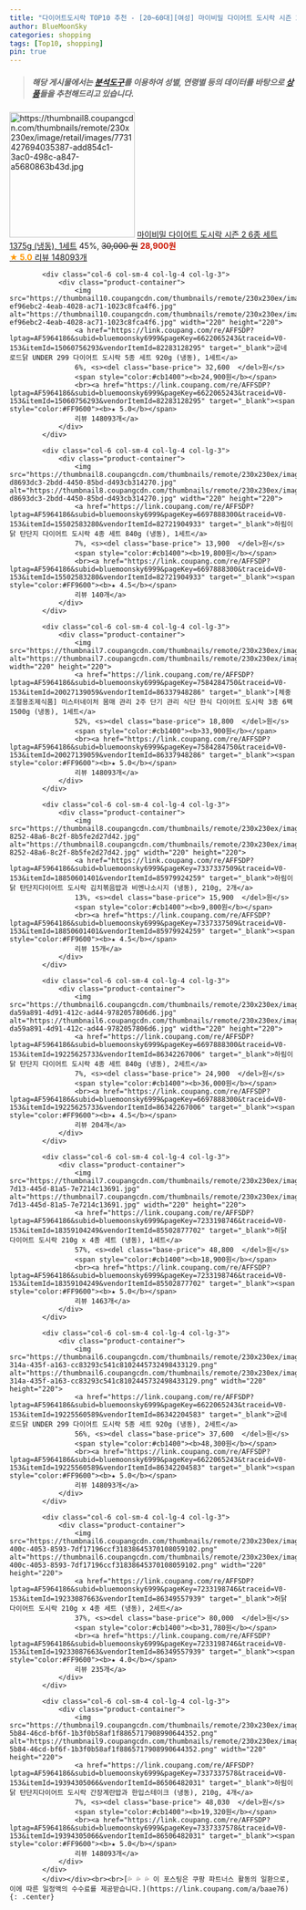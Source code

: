 ```yaml
---
title: "다이어트도시락 TOP10 추천 - [20~60대][여성] 마이비밀 다이어트 도시락 시즌 2 6종 세트 1375g (냉동), 1세트"
author: BlueMoonSky
categories: shopping
tags: [Top10, shopping]
pin: true
---
```


> ##### 해당 게시물에서는 [**분석도구**](https://itemscout.io/)를 이용하여 **성별**, **연령별** 등의 데이터를 바탕으로 [**상품**](https://link.coupang.com/a/baae76)들을 추천해드리고 있습니다.
<div class="container"><div class="row">
            <div class="col-6 col-sm-4 col-lg-4 col-lg-3">
                <div class="product-container">
                    <img src="https://thumbnail8.coupangcdn.com/thumbnails/remote/230x230ex/image/retail/images/7731427694035387-add854c1-3ac0-498c-a847-a5680863b43d.jpg" alt="https://thumbnail8.coupangcdn.com/thumbnails/remote/230x230ex/image/retail/images/7731427694035387-add854c1-3ac0-498c-a847-a5680863b43d.jpg" width="220" height="220">
                    <a href="https://link.coupang.com/re/AFFSDP?lptag=AF5964186&subid=bluemoonsky6999&pageKey=5972203180&traceid=V0-153&itemId=10730342686&vendorItemId=78010954861" target="_blank">마이비밀 다이어트 도시락 시즌 2 6종 세트 1375g (냉동), 1세트</a>
                    45%, <s><del class="base-price"> 30,000  </del>원</s> 
                    <span style="color:#cb1400"><b>28,900원</b></span>
                    <br><a href="https://link.coupang.com/re/AFFSDP?lptag=AF5964186&subid=bluemoonsky6999&pageKey=5972203180&traceid=V0-153&itemId=10730342686&vendorItemId=78010954861" target="_blank"><span style="color:#FF9600"><b>★ 5.0</b></span>
                    리뷰 148093개</a>
                </div>
            </div>
            
            <div class="col-6 col-sm-4 col-lg-4 col-lg-3">
                <div class="product-container">
                    <img src="https://thumbnail10.coupangcdn.com/thumbnails/remote/230x230ex/image/retail/images/1266374329243763-ef96ebc2-4eab-4028-ac71-1023c8fca4f6.jpg" alt="https://thumbnail10.coupangcdn.com/thumbnails/remote/230x230ex/image/retail/images/1266374329243763-ef96ebc2-4eab-4028-ac71-1023c8fca4f6.jpg" width="220" height="220">
                    <a href="https://link.coupang.com/re/AFFSDP?lptag=AF5964186&subid=bluemoonsky6999&pageKey=6622065243&traceid=V0-153&itemId=15060756293&vendorItemId=82283128295" target="_blank">굽네 로드닭 UNDER 299 다이어트 도시락 5종 세트 920g (냉동), 1세트</a>
                    6%, <s><del class="base-price"> 32,600  </del>원</s> 
                    <span style="color:#cb1400"><b>24,900원</b></span>
                    <br><a href="https://link.coupang.com/re/AFFSDP?lptag=AF5964186&subid=bluemoonsky6999&pageKey=6622065243&traceid=V0-153&itemId=15060756293&vendorItemId=82283128295" target="_blank"><span style="color:#FF9600"><b>★ 5.0</b></span>
                    리뷰 148093개</a>
                </div>
            </div>
            
            <div class="col-6 col-sm-4 col-lg-4 col-lg-3">
                <div class="product-container">
                    <img src="https://thumbnail8.coupangcdn.com/thumbnails/remote/230x230ex/image/retail/images/4637621043619915-d8693dc3-2bdd-4450-85bd-d493cb314270.jpg" alt="https://thumbnail8.coupangcdn.com/thumbnails/remote/230x230ex/image/retail/images/4637621043619915-d8693dc3-2bdd-4450-85bd-d493cb314270.jpg" width="220" height="220">
                    <a href="https://link.coupang.com/re/AFFSDP?lptag=AF5964186&subid=bluemoonsky6999&pageKey=6697888300&traceid=V0-153&itemId=15502583280&vendorItemId=82721904933" target="_blank">하림이닭 탄단지 다이어트 도시락 4종 세트 840g (냉동), 1세트</a>
                    7%, <s><del class="base-price"> 13,900  </del>원</s> 
                    <span style="color:#cb1400"><b>19,800원</b></span>
                    <br><a href="https://link.coupang.com/re/AFFSDP?lptag=AF5964186&subid=bluemoonsky6999&pageKey=6697888300&traceid=V0-153&itemId=15502583280&vendorItemId=82721904933" target="_blank"><span style="color:#FF9600"><b>★ 4.5</b></span>
                    리뷰 140개</a>
                </div>
            </div>
            
            <div class="col-6 col-sm-4 col-lg-4 col-lg-3">
                <div class="product-container">
                    <img src="https://thumbnail7.coupangcdn.com/thumbnails/remote/230x230ex/image/vendor_inventory/4891/1e97646180486aecefdc9492616f3d59dfa106d5b392ebd51ae39097f9db.jpg" alt="https://thumbnail7.coupangcdn.com/thumbnails/remote/230x230ex/image/vendor_inventory/4891/1e97646180486aecefdc9492616f3d59dfa106d5b392ebd51ae39097f9db.jpg" width="220" height="220">
                    <a href="https://link.coupang.com/re/AFFSDP?lptag=AF5964186&subid=bluemoonsky6999&pageKey=7584284750&traceid=V0-153&itemId=20027139059&vendorItemId=86337948286" target="_blank">[체중조절용조제식품] 미스터네이처 몸매 관리 2주 단기 관리 식단 한식 다이어트 도시락 3종 6팩 1500g (냉동), 1세트</a>
                    52%, <s><del class="base-price"> 18,800  </del>원</s> 
                    <span style="color:#cb1400"><b>33,900원</b></span>
                    <br><a href="https://link.coupang.com/re/AFFSDP?lptag=AF5964186&subid=bluemoonsky6999&pageKey=7584284750&traceid=V0-153&itemId=20027139059&vendorItemId=86337948286" target="_blank"><span style="color:#FF9600"><b>★ 5.0</b></span>
                    리뷰 148093개</a>
                </div>
            </div>
            
            <div class="col-6 col-sm-4 col-lg-4 col-lg-3">
                <div class="product-container">
                    <img src="https://thumbnail8.coupangcdn.com/thumbnails/remote/230x230ex/image/retail/images/2023/05/15/15/5/b26ba4d2-8252-48a6-8c2f-8b5fe2d27d42.jpg" alt="https://thumbnail8.coupangcdn.com/thumbnails/remote/230x230ex/image/retail/images/2023/05/15/15/5/b26ba4d2-8252-48a6-8c2f-8b5fe2d27d42.jpg" width="220" height="220">
                    <a href="https://link.coupang.com/re/AFFSDP?lptag=AF5964186&subid=bluemoonsky6999&pageKey=7337337509&traceid=V0-153&itemId=18850601401&vendorItemId=85979924259" target="_blank">하림이닭 탄단지다이어트 도시락 김치볶음밥과 비엔나소시지 (냉동), 210g, 2개</a>
                    13%, <s><del class="base-price"> 15,900  </del>원</s> 
                    <span style="color:#cb1400"><b>9,800원</b></span>
                    <br><a href="https://link.coupang.com/re/AFFSDP?lptag=AF5964186&subid=bluemoonsky6999&pageKey=7337337509&traceid=V0-153&itemId=18850601401&vendorItemId=85979924259" target="_blank"><span style="color:#FF9600"><b>★ 4.5</b></span>
                    리뷰 15개</a>
                </div>
            </div>
            
            <div class="col-6 col-sm-4 col-lg-4 col-lg-3">
                <div class="product-container">
                    <img src="https://thumbnail6.coupangcdn.com/thumbnails/remote/230x230ex/image/retail/images/510419191340174-da59a891-4d91-412c-ad44-9782057806d6.jpg" alt="https://thumbnail6.coupangcdn.com/thumbnails/remote/230x230ex/image/retail/images/510419191340174-da59a891-4d91-412c-ad44-9782057806d6.jpg" width="220" height="220">
                    <a href="https://link.coupang.com/re/AFFSDP?lptag=AF5964186&subid=bluemoonsky6999&pageKey=6697888300&traceid=V0-153&itemId=19225625733&vendorItemId=86342267006" target="_blank">하림이닭 탄단지 다이어트 도시락 4종 세트 840g (냉동), 2세트</a>
                    7%, <s><del class="base-price"> 24,900  </del>원</s> 
                    <span style="color:#cb1400"><b>36,000원</b></span>
                    <br><a href="https://link.coupang.com/re/AFFSDP?lptag=AF5964186&subid=bluemoonsky6999&pageKey=6697888300&traceid=V0-153&itemId=19225625733&vendorItemId=86342267006" target="_blank"><span style="color:#FF9600"><b>★ 4.5</b></span>
                    리뷰 204개</a>
                </div>
            </div>
            
            <div class="col-6 col-sm-4 col-lg-4 col-lg-3">
                <div class="product-container">
                    <img src="https://thumbnail7.coupangcdn.com/thumbnails/remote/230x230ex/image/retail/images/2023/03/20/19/6/aa5ce2d9-7d13-445d-81a5-7e7214c13691.jpg" alt="https://thumbnail7.coupangcdn.com/thumbnails/remote/230x230ex/image/retail/images/2023/03/20/19/6/aa5ce2d9-7d13-445d-81a5-7e7214c13691.jpg" width="220" height="220">
                    <a href="https://link.coupang.com/re/AFFSDP?lptag=AF5964186&subid=bluemoonsky6999&pageKey=7233198746&traceid=V0-153&itemId=18359104249&vendorItemId=85502877702" target="_blank">허닭 다이어트 도시락 210g x 4종 세트 (냉동), 1세트</a>
                    57%, <s><del class="base-price"> 48,800  </del>원</s> 
                    <span style="color:#cb1400"><b>18,900원</b></span>
                    <br><a href="https://link.coupang.com/re/AFFSDP?lptag=AF5964186&subid=bluemoonsky6999&pageKey=7233198746&traceid=V0-153&itemId=18359104249&vendorItemId=85502877702" target="_blank"><span style="color:#FF9600"><b>★ 5.0</b></span>
                    리뷰 1463개</a>
                </div>
            </div>
            
            <div class="col-6 col-sm-4 col-lg-4 col-lg-3">
                <div class="product-container">
                    <img src="https://thumbnail6.coupangcdn.com/thumbnails/remote/230x230ex/image/retail/images/b36e32f9-314a-435f-a163-cc83293c541c8102445732498433129.png" alt="https://thumbnail6.coupangcdn.com/thumbnails/remote/230x230ex/image/retail/images/b36e32f9-314a-435f-a163-cc83293c541c8102445732498433129.png" width="220" height="220">
                    <a href="https://link.coupang.com/re/AFFSDP?lptag=AF5964186&subid=bluemoonsky6999&pageKey=6622065243&traceid=V0-153&itemId=19225560589&vendorItemId=86342204583" target="_blank">굽네 로드닭 UNDER 299 다이어트 도시락 5종 세트 920g (냉동), 2세트</a>
                    56%, <s><del class="base-price"> 37,600  </del>원</s> 
                    <span style="color:#cb1400"><b>48,300원</b></span>
                    <br><a href="https://link.coupang.com/re/AFFSDP?lptag=AF5964186&subid=bluemoonsky6999&pageKey=6622065243&traceid=V0-153&itemId=19225560589&vendorItemId=86342204583" target="_blank"><span style="color:#FF9600"><b>★ 5.0</b></span>
                    리뷰 148093개</a>
                </div>
            </div>
            
            <div class="col-6 col-sm-4 col-lg-4 col-lg-3">
                <div class="product-container">
                    <img src="https://thumbnail6.coupangcdn.com/thumbnails/remote/230x230ex/image/retail/images/f953215e-400c-4053-8593-7df17196ccf31838645370108059102.png" alt="https://thumbnail6.coupangcdn.com/thumbnails/remote/230x230ex/image/retail/images/f953215e-400c-4053-8593-7df17196ccf31838645370108059102.png" width="220" height="220">
                    <a href="https://link.coupang.com/re/AFFSDP?lptag=AF5964186&subid=bluemoonsky6999&pageKey=7233198746&traceid=V0-153&itemId=19233087663&vendorItemId=86349557939" target="_blank">허닭 다이어트 도시락 210g x 4종 세트 (냉동), 2세트</a>
                    37%, <s><del class="base-price"> 80,000  </del>원</s> 
                    <span style="color:#cb1400"><b>31,780원</b></span>
                    <br><a href="https://link.coupang.com/re/AFFSDP?lptag=AF5964186&subid=bluemoonsky6999&pageKey=7233198746&traceid=V0-153&itemId=19233087663&vendorItemId=86349557939" target="_blank"><span style="color:#FF9600"><b>★ 4.0</b></span>
                    리뷰 235개</a>
                </div>
            </div>
            
            <div class="col-6 col-sm-4 col-lg-4 col-lg-3">
                <div class="product-container">
                    <img src="https://thumbnail9.coupangcdn.com/thumbnails/remote/230x230ex/image/retail/images/477b0a55-5b84-46cd-bf6f-1b3f0b58af1f8865717908990644352.png" alt="https://thumbnail9.coupangcdn.com/thumbnails/remote/230x230ex/image/retail/images/477b0a55-5b84-46cd-bf6f-1b3f0b58af1f8865717908990644352.png" width="220" height="220">
                    <a href="https://link.coupang.com/re/AFFSDP?lptag=AF5964186&subid=bluemoonsky6999&pageKey=7337337578&traceid=V0-153&itemId=19394305066&vendorItemId=86506482031" target="_blank">하림이닭 탄단지다이어트 도시락 간장계란밥과 한입스테이크 (냉동), 210g, 4개</a>
                    7%, <s><del class="base-price"> 48,030  </del>원</s> 
                    <span style="color:#cb1400"><b>19,320원</b></span>
                    <br><a href="https://link.coupang.com/re/AFFSDP?lptag=AF5964186&subid=bluemoonsky6999&pageKey=7337337578&traceid=V0-153&itemId=19394305066&vendorItemId=86506482031" target="_blank"><span style="color:#FF9600"><b>★ 5.0</b></span>
                    리뷰 148093개</a>
                </div>
            </div>
            </div></div><br><br>[💦 💦 💦 이 포스팅은 쿠팡 파트너스 활동의 일환으로, 이에 따른 일정액의 수수료를 제공받습니다.](https://link.coupang.com/a/baae76){: .center}